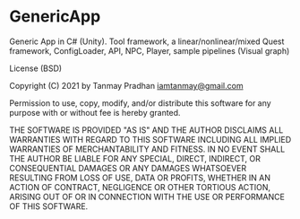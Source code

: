 # GenericApp

Generic App in C# (Unity). Tool framework, a linear/nonlinear/mixed Quest framework, ConfigLoader, API, NPC, Player, sample pipelines (Visual graph)


License (BSD)

Copyright (C) 2021 by Tanmay Pradhan <iamtanmay@gmail.com>

Permission to use, copy, modify, and/or distribute this software for any purpose with or without fee is hereby granted.

THE SOFTWARE IS PROVIDED "AS IS" AND THE AUTHOR DISCLAIMS ALL WARRANTIES WITH REGARD TO THIS SOFTWARE INCLUDING ALL IMPLIED WARRANTIES OF MERCHANTABILITY AND FITNESS. IN NO EVENT SHALL THE AUTHOR BE LIABLE FOR ANY SPECIAL, DIRECT, INDIRECT, OR CONSEQUENTIAL DAMAGES OR ANY DAMAGES WHATSOEVER RESULTING FROM LOSS OF USE, DATA OR PROFITS, WHETHER IN AN ACTION OF CONTRACT, NEGLIGENCE OR OTHER TORTIOUS ACTION, ARISING OUT OF OR IN CONNECTION WITH THE USE OR PERFORMANCE OF THIS SOFTWARE.
